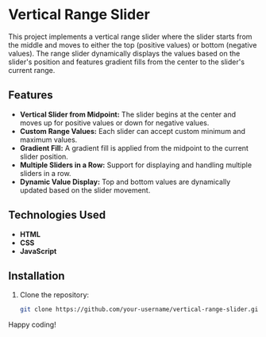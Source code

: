 # Vertical Range Slider

This project implements a vertical range slider where the slider starts from the middle and moves to either the top (positive values) or bottom (negative values). The range slider dynamically displays the values based on the slider's position and features gradient fills from the center to the slider's current range.

## Features

- **Vertical Slider from Midpoint:** The slider begins at the center and moves up for positive values or down for negative values.
- **Custom Range Values:** Each slider can accept custom minimum and maximum values.
- **Gradient Fill:** A gradient fill is applied from the midpoint to the current slider position.
- **Multiple Sliders in a Row:** Support for displaying and handling multiple sliders in a row.
- **Dynamic Value Display:** Top and bottom values are dynamically updated based on the slider movement.

## Technologies Used

- **HTML**
- **CSS**
- **JavaScript**

## Installation

1. Clone the repository:
   ```bash
   git clone https://github.com/your-username/vertical-range-slider.git

   ```

Happy coding!
